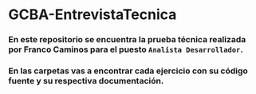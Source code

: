 
# GCBA-EntrevistaTecnica

### En este repositorio se encuentra la prueba técnica realizada por Franco Caminos para el puesto `Analista Desarrollador`. 

### En las carpetas vas a encontrar cada ejercicio con su código fuente y su respectiva documentación.
